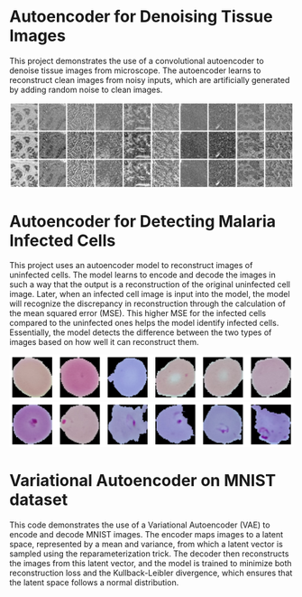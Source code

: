 # Autoencoder for Denoising Tissue Images

This project demonstrates the use of a convolutional autoencoder to denoise tissue images from microscope. The autoencoder learns to reconstruct clean images from noisy inputs, which are artificially generated by adding random noise to clean images.

![image](./gitpictures/tissue.png)

# Autoencoder for Detecting Malaria Infected Cells

This project uses an autoencoder model to reconstruct images of uninfected cells. The model learns to encode and decode the images in such a way that the output is a reconstruction of the original uninfected cell image. Later, when an infected cell image is input into the model, the model will recognize the discrepancy in reconstruction through the calculation of the mean squared error (MSE). This higher MSE for the infected cells compared to the uninfected ones helps the model identify infected cells. Essentially, the model detects the difference between the two types of images based on how well it can reconstruct them.

![alt text](./gitpictures/cell1.png)
![alt text](./gitpictures/cell2.png)

# Variational Autoencoder on MNIST dataset

This code demonstrates the use of a Variational Autoencoder (VAE) to encode and decode MNIST images. The encoder maps images to a latent space, represented by a mean and variance, from which a latent vector is sampled using the reparameterization trick. The decoder then reconstructs the images from this latent vector, and the model is trained to minimize both reconstruction loss and the Kullback-Leibler divergence, which ensures that the latent space follows a normal distribution.
